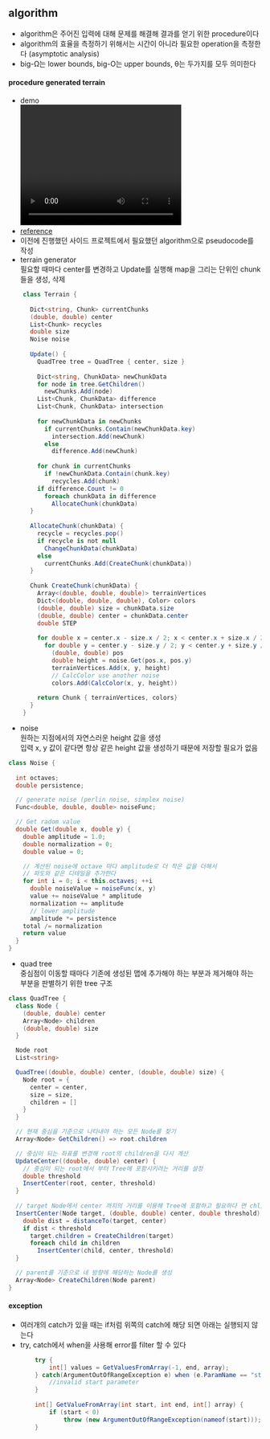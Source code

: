 ## algorithm
- algorithm은 주어진 입력에 대해 문제를 해결해 결과를 얻기 위한 procedure이다   
- algorithm의 효율을 측정하기 위해서는 시간이 아니라 필요한 operation을 측정한다 (asymptotic analysis)   
- big-Ω는 lower bounds, big-Ο는 upper bounds, θ는 두가지를 모두 의미한다   
#### procedure generated terrain
- demo   
   <video src="https://github.com/bartshin/TIL/raw/refs/heads/main/docs/assets/videos/demo.webm" width="320" height="240"></video>
- [reference](https://github.com/simondevyoutube/ProceduralTerrain_Part1)   
- 이전에 진행했던 사이드 프로젝트에서 필요했던 algorithm으로 pseudocode를 작성   
- terrain generator   
  필요할 때마다 center를 변경하고 Update를 실행해 map을 그리는 단위인 chunk들을 생성, 삭제   
```C#
	class Terrain {
	  
	  Dict<string, Chunk> currentChunks
	  (double, double) center
	  List<Chunk> recycles
	  double size
	  Noise noise
	
	  Update() {
	    QuadTree tree = QuadTree { center, size }
	
	    Dict<string, ChunkData> newChunkData
	    for node in tree.GetChildren()
	      newChunks.Add(node)
	    List<Chunk, ChunkData> difference
	    List<Chunk, ChunkData> intersection
	
	    for newChunkData in newChunks
	      if currentChunks.Contain(newChunkData.key)
	        intersection.Add(newChunk)
	      else
	        difference.Add(newChunk)
	
	    for chunk in currentChunks
	      if !newChunkData.Contain(chunk.key)
	        recycles.Add(chunk) 
	    if difference.Count != 0
	      foreach chunkData in difference
	        AllocateChunk(chunkData)
	  }
	
	  AllocateChunk(chunkData) {
	    recycle = recycles.pop()
	    if recycle is not null
	      ChangeChunkData(chunkData)
	    else
	      currentChunks.Add(CreateChunk(chunkData))
	  } 
	
	  Chunk CreateChunk(chunkData) {
	    Array<(double, double, double)> terrainVertices
	    Dict<(double, double, double), Color> colors
	    (double, double) size = chunkData.size
	    (double, double) center = chunkData.center
	    double STEP
	
	    for double x = center.x - size.x / 2; x < center.x + size.x / 2; x += STEP
	      for double y = center.y - size.y / 2; y < center.y + size.y / 2; y += STEP
	        (double, double) pos
	        double height = noise.Get(pos.x, pos.y)
	        terrainVertices.Add(x, y, height)
	        // CalcColor use another noise
	        colors.Add(CalcColor(x, y, height))
	    
	    return Chunk { terrainVertices, colors}
	  }
	}
```
- noise   
  원하는 지점에서의 자연스러운 height 값을 생성   
  입력 x, y 값이 같다면 항상 같은 height 값을 생성하기 때문에 저장할 필요가 없음   
```C#
class Noise {
  
  int octaves;
  double persistence;

  // generate noise (perlin noise, simplex noise)
  Func<double, double, double> noiseFunc;

  // Get radom value
  double Get(double x, double y) {
    double amplitude = 1.0;
    double normalization = 0;
    double value = 0;

    // 계산된 noise에 octave 마다 amplitude로 더 작은 값을 더해서
    // 파도와 같은 디테일을 추가한다
    for int i = 0; i < this.octaves; ++i 
      double noiseValue = noiseFunc(x, y)
      value += noiseValue * amplitude
      normalization += amplitude
      // lower amplitude
      amplitude *= persistence
    total /= normalization
    return value
  }
}
``` 

- quad tree   
  중심점이 이동할 때마다 기존에 생성된 맵에 추가해야 하는 부분과 제거해야 하는 부분을 판별하기 위한 tree 구조   
```C#
class QuadTree {
  class Node {
    (double, double) center
    Array<Node> children
    (double, double) size
  }

  Node root
  List<string>

  QuadTree((double, double) center, (double, double) size) {
    Node root = {
      center = center,
      size = size,
      children = []
    }
  }

  // 현재 중심을 기준으로 나타내야 하는 모든 Node를 찾기
  Array<Node> GetChildren() => root.children

  // 중심이 되는 좌표를 변경해 root의 children을 다시 계산 
  UpdateCenter((double, double) center) {
    // 중심이 되는 root에서 부터 Tree에 포함시키려는 거리를 설정
    double threshold 
    InsertCenter(root, center, threshold)
  }
 
  // target Node에서 center 까지의 거리를 이용해 Tree에 포함하고 필요하다 면 chlidren을 생성
  InsertCenter(Node target, (double, double) center, double threshold) {
    double dist = distanceTo(target, center)
    if dist < threshold
      target.children = CreateChildren(target)
      foreach child in children
        InsertCenter(child, center, threshold)
  }

  // parent를 기준으로 네 방향에 해당하는 Node를 생성
  Array<Node> CreateChildren(Node parent) 
}
```
#### exception
- 여러개의 catch가 있을 때는 if처럼 위쪽의 catch에 해당 되면 아래는 실행되지 않는다   
- try, catch에서 when을 사용해 error를 filter 할 수 있다   
	```C#
		try {
			int[] values = GetValuesFromArray(-1, end, array);
		} catch(ArgumentOutOfRangeException e) when (e.ParamName == "start") {
			//invalid start parameter 
		}
		
		int[] GetValueFromArray(int start, int end, int[] array) {
			if (start < 0)    
				throw (new ArgumentOutOfRangeException(nameof(start)));
		}
	```
